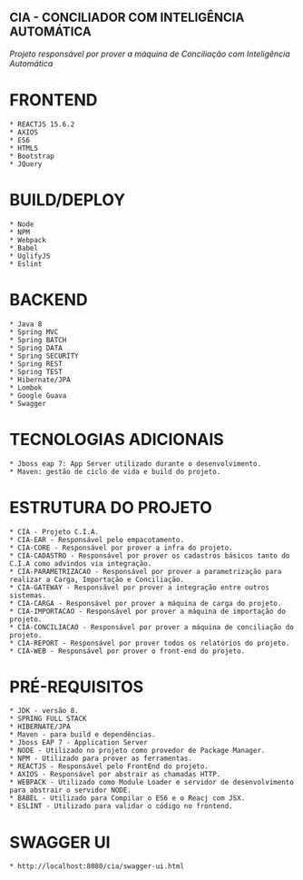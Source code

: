 ## CIA - CONCILIADOR COM INTELIGÊNCIA AUTOMÁTICA ##

*Projeto responsável por prover a máquina de Conciliação com Inteligência Automática*

# FRONTEND

	* REACTJS 15.6.2
	* AXIOS
	* ES6
	* HTML5
	* Bootstrap
	* JQuery
 	
# BUILD/DEPLOY
	* Node
	* NPM
	* Webpack
	* Babel
	* UglifyJS
	* Eslint

# BACKEND

	* Java 8
	* Spring MVC
	* Spring BATCH
	* Spring DATA
	* Spring SECURITY
	* Spring REST
	* Spring TEST
	* Hibernate/JPA
	* Lombok
	* Google Guava
	* Swagger
 	
# TECNOLOGIAS ADICIONAIS

	* Jboss eap 7: App Server utilizado durante o desenvolvimento.
	* Maven: gestão de ciclo de vida e build do projeto.

# ESTRUTURA DO PROJETO

	* CIA - Projeto C.I.A.
	* CIA-EAR - Responsável pelo empacotamento.
	* CIA-CORE - Responsável por prover a infra do projeto.
	* CIA-CADASTRO - Responsável por prover os cadastros básicos tanto do C.I.A como advindos via integração.
	* CIA-PARAMETRIZACAO - Responsável por prover a parametrização para realizar a Carga, Importação e Conciliação.
	* CIA-GATEWAY - Responsável por prover a integração entre outros sistemas.
	* CIA-CARGA - Responsável por prover a máquina de carga do projeto.
	* CIA-IMPORTACAO - Responsável por prover a máquina de importação do projeto.
	* CIA-CONCILIACAO - Responsável por prover a máquina de conciliação do projeto.
	* CIA-REPORT - Responsável por prover todos os relatórios do projeto.
	* CIA-WEB - Responsável por prover o front-end do projeto.

# PRÉ-REQUISITOS

	* JDK - versão 8.
	* SPRING FULL STACK
	* HIBERNATE/JPA
	* Maven - para build e dependências.
	* Jboss EAP 7 - Application Server
	* NODE - Utilizado no projeto como provedor de Package Manager.
	* NPM - Utilizado para prover as ferramentas.
	* REACTJS - Responsável pelo FrontEnd do projeto. 
	* AXIOS - Responsável por abstrair as chamadas HTTP.
	* WEBPACK - Utilizado como Module Loader e servidor de desenvolvimento para abstrair o servidor NODE.
	* BABEL - Utilizado para Compilar o ES6 e o Reacj com JSX.
	* ESLINT - Utilizado para validar o código no frontend.

# SWAGGER UI

	* http://localhost:8080/cia/swagger-ui.html